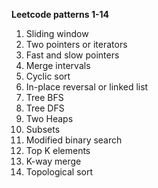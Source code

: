 **Leetcode patterns 1-14**
1. Sliding window
2. Two pointers or iterators
3. Fast and slow pointers
4. Merge intervals
5. Cyclic sort
6. In-place reversal or linked list
7. Tree BFS
8. Tree DFS
9. Two Heaps
10. Subsets
11. Modified binary search
12. Top K elements
13. K-way merge
14. Topological sort
